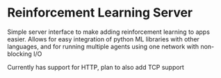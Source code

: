 # Reinforcement Learning Server

Simple server interface to make adding reinforcement learning to apps easier.
Allows for easy integration of python ML libraries with other languages, and for running multiple agents using one network with non-blocking I/O

Currently has support for HTTP, plan to also add TCP support